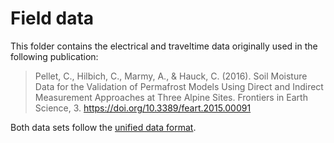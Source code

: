 # Field data
This folder contains the electrical and traveltime data originally used in the following publication:

> Pellet, C., Hilbich, C., Marmy, A., & Hauck, C. (2016). Soil Moisture Data for the Validation of Permafrost Models Using Direct and Indirect Measurement Approaches at Three Alpine Sites. Frontiers in Earth Science, 3. https://doi.org/10.3389/feart.2015.00091

Both data sets follow the [unified data format](https://gitlab.com/resistivity-net/bert/#the-unified-data-format).
